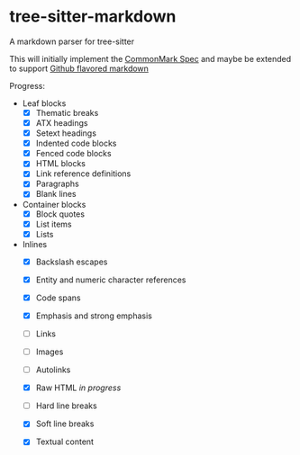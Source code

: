 # tree-sitter-markdown
A markdown parser for tree-sitter

This will initially implement the [CommonMark Spec](https://spec.commonmark.org/) and maybe be extended to support [Github flavored markdown](https://github.github.com/gfm/)

Progress:
* Leaf blocks
  * [x] Thematic breaks
  * [x] ATX headings
  * [x] Setext headings
  * [x] Indented code blocks
  * [x] Fenced code blocks
  * [x] HTML blocks 
  * [x] Link reference definitions
  * [x] Paragraphs
  * [x] Blank lines
* Container blocks
  * [x] Block quotes
  * [x] List items
  * [x] Lists
* Inlines
  * [x] Backslash escapes
  * [x] Entity and numeric character references
  * [x] Code spans
  * [x] Emphasis and strong emphasis
  * [ ] Links
  * [ ] Images
  * [ ] Autolinks
  * [x] Raw HTML *in progress*
  * [ ] Hard line breaks
  * [x] Soft line breaks
  * [x] Textual content

